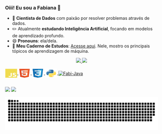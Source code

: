 ### Oiii! Eu sou a Fabiana 👋

- 🔭 **Cientista de Dados** com paixão por resolver problemas através de dados.
- :pencil2: Atualmente **estudando Inteligência Artificial**, focando em modelos de aprendizado profundo.
- 😄 **Pronouns**: ela/dela.
- :closed_book: **Meu Caderno de Estudos**: [Acesse aqui](https://www.notion.so/fabiana-programacao/Caderno-de-Estudos-2058c54c777b4f6da782be4572680f7b?pvs=4). Nele, mostro os principais tópicos de aprendizagem de máquina.

<!-- Gráficos -->
<div align="center">
  <a href="https://github.com/FabianaAlbuquerque97">
  <img height="180em" src="https://github-readme-stats.vercel.app/api?username=FabianaAlbuquerque97&show_icons=true&theme=dracula&include_all_commits=true&count_private=true"/>
  <img height="180em" src="https://github-readme-stats.vercel.app/api/top-langs/?username=FabianaAlbuquerque97&layout=compact&langs_count=7&theme=dracula"/>
</div>

<!-- Ícones das linguagens que uso -->
<div style="display: inline_block"><br>
  <img align="center" alt="Fabi-Js" height="30" width="40" src="https://raw.githubusercontent.com/devicons/devicon/master/icons/javascript/javascript-plain.svg">
  <img align="center" alt="Fabi-HTML" height="30" width="40" src="https://raw.githubusercontent.com/devicons/devicon/master/icons/html5/html5-original.svg">
  <img align="center" alt="Fabi-CSS" height="30" width="40" src="https://raw.githubusercontent.com/devicons/devicon/master/icons/css3/css3-original.svg">
  <img align="center" alt="Fabi-Python" height="30" width="40" src="https://raw.githubusercontent.com/devicons/devicon/master/icons/python/python-original.svg">
  <img align="center" alt="Fabi-Java" height="30" width="40" src="https://cdn.jsdelivr.net/gh/devicons/devicon/icons/java/java-plain-wordmark.svg" />
</div>

##

<!-- Redes Sociais -->
<div> 
  <a href="https://www.linkedin.com/in/fabiana-albuquerque-tecnologa/" target="_blank"><img src="https://img.shields.io/badge/-LinkedIn-%230077B5?style=for-the-badge&logo=linkedin&logoColor=white" target="_blank"></a> 
  <a href="https://www.github.com/FabianaAlbuquerque97" target="_blank"><img src="https://img.shields.io/badge/-GitHub-%23000000?style=for-the-badge&logo=github&logoColor=white" target="_blank"></a>
</div>

![Snake animation](https://github.com/FabianaAlbuquerque97/FabianaAlbuquerque97/blob/output/github-contribution-grid-snake.svg)

